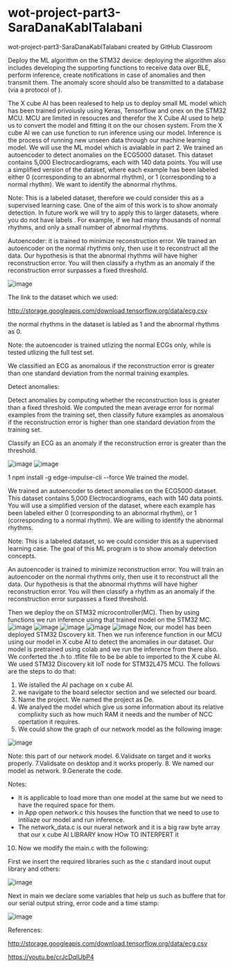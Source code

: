 # wot-project-part3-SaraDanaKablTalabani
wot-project-part3-SaraDanaKablTalabani created by GitHub Classroom

Deploy the ML algorithm on the STM32 device: deploying the algorithm also includes developing the supporting
functions to receive data over BLE, perform inference, create notifications in case of anomalies and then
transmit them. The anomaly score should also be transmitted to a database (via a protocol of ).

The X cube AI has been realesed to help us to deploy small ML model which has been trained privoiusly using Keras, Tensorflow and onex on the STM32 MCU. MCU are limited in resoucres and therefor the X Cube AI used to help us to convert the model and fitting it on the our chosen system. From the X cube AI we can use function to run inference using our model.
Inference is the process of running new unseen data through our machine learning model.
We will use the ML model which is avialable in part 2. We trained an autoencoder to detect anomalies on the ECG5000 dataset. This dataset contains 5,000 Electrocardiograms, each with 140 data points. You will use a simplified version of the dataset, where each example has been labeled either 0 (corresponding to an abnormal rhythm), or 1 (corresponding to a normal rhythm). We want to identify the abnormal rhythms.

Note: This is a labeled dataset, therefore we could consider this as a supervised learning case. One of the aim of this work is to show anomaly detection. In future work we will try to apply this to larger datasets, where you do not have labels . For example, if we had many thousands of normal rhythms, and only a small number of abnormal rhythms.

Autoencoder: it is trained to minimize reconstruction error. We trained an autoencoder on the normal rhythms only, then use it to reconstruct all the data. Our hypothesis is that the abnormal rhythms will have higher reconstruction error. You will then classify a rhythm as an anomaly if the reconstruction error surpasses a fixed threshold. 

![image](https://user-images.githubusercontent.com/101463904/186467538-38f21c8e-2c1d-4286-a187-511eaffae21a.png)


The link to the dataset which we used:

http://storage.googleapis.com/download.tensorflow.org/data/ecg.csv

the normal rhythms in the dataset is labled as 1 and the abnormal rhythms as 0. 

Note: the autoencoder is trained utlizing the normal ECGs only, while is tested utlizing the full test set.

We classified an ECG as anomalous if the reconstruction error is greater than one standard deviation from the normal training examples.

Detect anomalies:

Detect anomalies by computing whether the reconstruction loss is greater than a fixed threshold. We computed the mean average error for normal examples from the training set, then classify future examples as anomalous if the reconstruction error is higher than one standard deviation from the training set.

Classify an ECG as an anomaly if the reconstruction error is greater than the threshold.

![image](https://user-images.githubusercontent.com/101463904/186529502-81b679a3-c5a8-4c67-88dc-ddf8a073b0f6.png)
![image](https://user-images.githubusercontent.com/101463904/186530901-f4f4f3ad-1ba5-436b-b373-32fcc1880c07.png)



1 npm install -g edge-impulse-cli --force
We trained the model.

We trained an autoencoder to detect anomalies on the ECG5000 dataset. This dataset contains 5,000 Electrocardiograms, each with 140 data points. You will use a simplified version of the dataset, where each example has been labeled either 0 (corresponding to an abnormal rhythm), or 1 (corresponding to a normal rhythm). We are willing to identify the abnormal rhythms.

Note: This is a labeled dataset, so we could consider this as a supervised learning case. The goal of this ML program is to show anomaly detection concepts.

An autoencoder is trained to minimize reconstruction error. You will train an autoencoder on the normal rhythms only, then use it to reconstruct all the data. Our hypothesis is that the abnormal rhythms will have higher reconstruction error. You will then classify a rhythm as an anomaly if the reconstruction error surpasses a fixed threshold.

Then we deploy the on STM32 microcontroller(MC).
Then by using functions we run inference using that trained model on the STM32 MC.
![image](https://user-images.githubusercontent.com/101463904/184451368-f0c676d0-1019-494b-8246-38243d0ab6c7.png)
![image](https://user-images.githubusercontent.com/101463904/184451968-0189a96a-4da4-4da5-beee-3abb4acad278.png)
![image](https://user-images.githubusercontent.com/101463904/184452475-619767ad-23b0-41b0-bc7d-c298486835ef.png)
![image](https://user-images.githubusercontent.com/101463904/184452555-0da91982-4a07-4cbf-868d-657bfef5e45c.png)
![image](https://user-images.githubusercontent.com/101463904/184453216-5928d356-14ca-45dc-8d3a-efb1faffdd48.png)
Now, our model has been deployed STM32 Dscovery kit. Then we run inference function in our MCU using our model in X cube AI to detect the anomalies in our dataset. Our model is pretrained using colab and we run the inference from there also. We conferted the .h to .tflite file to be be able to imported to the X cube AI. We used STM32 Discovery kit IoT node for STM32L475 MCU.
The follows are the steps to do that: 
1. We istalled the AI pachage on x cube AI.
2. we navigate to the board selector section and we selected our board.
3. Name the project. We named the project as De.
4. We analyed the model which give us some information about its relative complixity such as how much RAM it needs and the number of NCC opertation it requires.
5. We could show the graph of our network model as the following image:


![image](https://user-images.githubusercontent.com/101463904/187089188-a8c1eb17-560c-4656-ba95-1f011494987c.png)

Note: this part of our network model.
6.Validsate on target and it works properly.
7.Validsate on desktop and it works properly.
8. We named our model as network.
9.Generate the code.

Notes:
- It is applicable to load more than one model at the same but we need to have the required space for them.
- in App open network.c this houses the function that we need to use to intiliaze our model and run inference.
- The network_data.c is our nueral network and it is a big raw byte array that our x cube AI LIBRARY know HOw TO INTERPERT it

10. Now we modify the main.c with the following:

First we insert the required libraries such as the c standard inout ouput library and others:

![image](https://user-images.githubusercontent.com/101463904/187090367-79e46f04-2876-46ff-b9bc-586f4406e893.png)

Next in main we declare some variables that help us such as buffere that for our serial output string, error code and a time stamp:

![image](https://user-images.githubusercontent.com/101463904/187090611-c79de36c-e4ad-4a01-bfc4-1a900ab367eb.png)






       

 

References:

http://storage.googleapis.com/download.tensorflow.org/data/ecg.csv

https://youtu.be/crJcDqIUbP4


